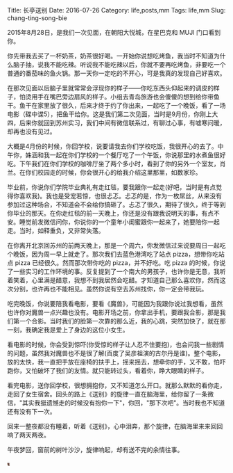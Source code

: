 Title: 长亭送别
Date: 2016-07-26
Category: life,posts,mm
Tags: life,mm
Slug: chang-ting-song-bie

2015年8月28日，是我们一次见面，在朝阳大悦城，在星巴克和 MUJI 门口看到你。

你先带我去买了一杯奶茶，奶茶很好喝。一开始你说想吃烤鱼，我当时不知道为什么脑子抽，说我不能吃辣。听说我不能吃辣以后，你就不要再吃烤鱼，非要吃一个普通的番茄味的鱼火锅。那一天你一定吃的不开心，可是我真的发现自己好喜欢。

在那次见面以后脑子里就常常会浮现你的样子——你吃东西头仰起来的调皮的样子，怕烫用手在嘴巴旁边扇风的样子。小组去青岛旅游也会傻傻的想到给你带鱼干。鱼干在家里放了很久，后来才终于约了你出来，一起吃了一个晚饭，看了一场电影（碟中谍5），把鱼干给你。这是我们第二次见面，当时是9月份，你刚上大四，后来你就回到苏州实习，我们中间有微信联系过，有聊过心事，有嘘寒问暖，却再也没有见过。

大概是4月份的时候，你回学校，说要请我去你们学校吃饭，我很开心的去了。中午你，姝涵和我一起在你们学校的一个餐厅吃了一个午饭，你说那里的水煮鱼很好吃。下午我们在你们学校的咖啡厅坐了两个多小时，看到了你的另外一个室友，肖兰。在你们校园走的时候，你会很开心的给我介绍这里那里，如数家珍。

毕业前，你说你们学院毕业典礼有走红毯，要我跟你一起走(好吧，当时是有点觉得你喜欢我)。我也是受宠若惊，也很忐忑。忐忑的是，作为一枚屌丝，从来没有参加过这种场合，不知道会不会给你搞砸了。忐忑了很久，期待了很久，终于等到你毕业的那天。在你走红毯的前一天晚上，你还是没有跟我说明天的事，有点不安。睡觉前发微信问你，你说你的一个童年小闺蜜跟你一起来了，她要陪你一起走。当时，如释重负，又非常失落。

在你离开北京回苏州的前两天晚上，那是一个周六，你发微信过来说要周日一起吃个晚饭，因为周一早上就走了。那次我们去蓝色港湾吃了站点 pizza，想带你吃站点 pizza 已经很久。然而那次带你吃的 pizza，并不好吃。吃 pizza 的时候，你说了一些实习的工作环境的事。反复提到了一个南大的男孩子，也许你是无意，我听着笑着，心里满是醋意，我想不到我居然会吃醋。才知道自己那么喜欢你，然而这次分别，也许再也不能相见。虽然你说有空去苏州找你，你一定会带我玩。

吃完晚饭，你说要陪我看电影，要看《魔兽》，可能因为我跟你说过我想看，虽然也许你对魔兽一点兴趣也没有。电影开场之前，你拿出手机，要跟我合影，那是我们第一个合影。当时我们的脸第一次靠的那么近，我的心跳，突然加快了，就在那一刻，我确定我是爱上了身边的这位小女生。

看电影的时候，你会受到惊吓(你受惊的样子让人忍不住要抱)，也会问我一些剧情的问题，虽然我对魔兽也不是很了解(百度了吴彦祖演的古尔丹是谁)。整个电影，放的太快，我一直把手放在座椅的扶手上，摇来摇去，想牵你的手，又不敢，怕吓跑你，又怕破坏了我们的友情。就只能转过头，看着你，睁大眼睛的样子。

看完电影，送你回学校，很想拥抱你，又不知道怎么开口。就那么默默的看你走，走回了女生宿舍。回头的路上《送别》的旋律一直在脑海里，给你留了一条微信，"其实我挺遗憾走的时候没有抱你一下"，你回，"那下次吧"。当时我也不知道还有没有下一次。

回来一整夜都没有睡着，听着《送别》，心中泪奔，那个旋律，在脑海里来来回回响了两天两夜。

午夜梦回，窗前的树叶沙沙，旋律响起，却有送不完的余情往事。


<img src="/static/images/warcraft_movie_20160626.jpg" width="5px" alt="cinema" class="carousel-inner img-responsive img-rounded"  />

